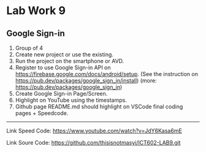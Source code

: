 # Lab Work 9

## Google Sign-in

1. Group of 4
2. Create new project or use the existing.
3. Run the project on the smartphone or AVD.
4. Register to use Google Sign-in API on https://firebase.google.com/docs/android/setup. (See the instruction on https://pub.dev/packages/google_sign_in/install)
(more: https://pub.dev/packages/google_sign_in)
5. Create Google Sign-in Page/Screen.
6. Highlight on YouTube using the timestamps.
7. Github page README.md should highlight on VSCode final coding pages + Speedcode.

**********************************************
Link Speed Code: https://www.youtube.com/watch?v=JdY6Kasa6mE

Link Soure Code: https://github.com/thisisnotmasyi/ICT602-LAB9.git

